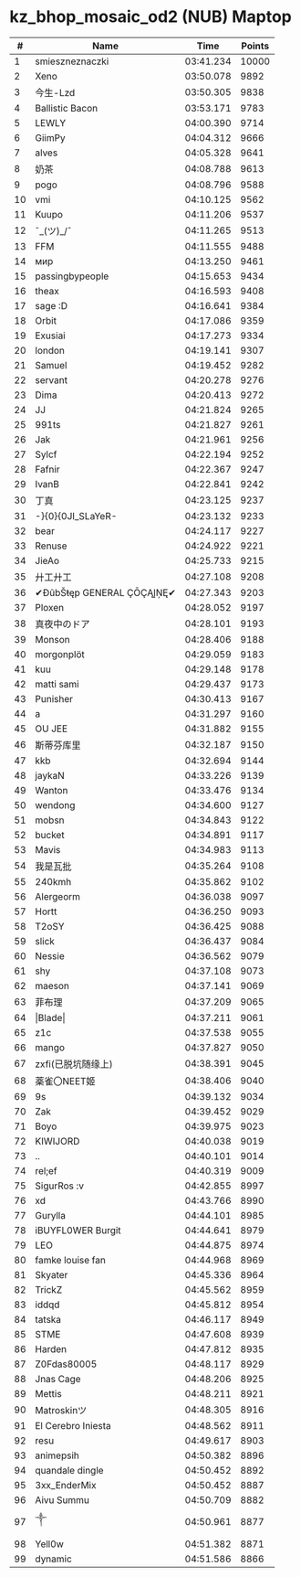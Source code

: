 # kz_bhop_mosaic_od2 (NUB) Maptop

|  # | Name | Time | Points |
|-------------- | -------------- | -------------- | -------------- | 
| 1 | smieszneznaczki | 03:41.234 | 10000 | 
| 2 | Xeno | 03:50.078 | 9892 | 
| 3 | 今生-Lzd | 03:50.305 | 9838 | 
| 4 | Ballistic Bacon | 03:53.171 | 9783 | 
| 5 | LEWLY | 04:00.390 | 9714 | 
| 6 | GiimPy | 04:04.312 | 9666 | 
| 7 | alves | 04:05.328 | 9641 | 
| 8 | 奶茶 | 04:08.788 | 9613 | 
| 9 | pogo | 04:08.796 | 9588 | 
| 10 | vmi | 04:10.125 | 9562 | 
| 11 | Kuupo | 04:11.206 | 9537 | 
| 12 | ¯\_(ツ)_/¯ | 04:11.265 | 9513 | 
| 13 | FFM | 04:11.555 | 9488 | 
| 14 | мир | 04:13.250 | 9461 | 
| 15 | passingbypeople | 04:15.653 | 9434 | 
| 16 | theax | 04:16.593 | 9408 | 
| 17 | sage :D | 04:16.641 | 9384 | 
| 18 | Orbit | 04:17.086 | 9359 | 
| 19 | Exusiai | 04:17.273 | 9334 | 
| 20 | london | 04:19.141 | 9307 | 
| 21 | Samuel | 04:19.452 | 9282 | 
| 22 | servant | 04:20.278 | 9276 | 
| 23 | Dima | 04:20.413 | 9272 | 
| 24 | JJ | 04:21.824 | 9265 | 
| 25 | 991ts | 04:21.827 | 9261 | 
| 26 | Jak | 04:21.961 | 9256 | 
| 27 | Sylcf | 04:22.194 | 9252 | 
| 28 | Fafnir | 04:22.367 | 9247 | 
| 29 | IvanB | 04:22.841 | 9242 | 
| 30 | 丁真 | 04:23.125 | 9237 | 
| 31 | -}{0}{0JI_SLaYeR- | 04:23.132 | 9233 | 
| 32 | bear | 04:24.117 | 9227 | 
| 33 | Renuse | 04:24.922 | 9221 | 
| 34 | JieAo | 04:25.733 | 9215 | 
| 35 | 廾工廾工 | 04:27.108 | 9208 | 
| 36 | ✔ĐûbŠŧęp GENERAL ÇŌÇĄĮŅĘ✔ | 04:27.343 | 9203 | 
| 37 | Ploxen | 04:28.052 | 9197 | 
| 38 | 真夜中のドア | 04:28.101 | 9193 | 
| 39 | Monson | 04:28.406 | 9188 | 
| 40 | morgonplöt | 04:29.059 | 9183 | 
| 41 | kuu | 04:29.148 | 9178 | 
| 42 | matti sami | 04:29.437 | 9173 | 
| 43 | Punisher | 04:30.413 | 9167 | 
| 44 | a | 04:31.297 | 9160 | 
| 45 | OU JEE | 04:31.882 | 9155 | 
| 46 | 斯蒂芬库里 | 04:32.187 | 9150 | 
| 47 | kkb | 04:32.694 | 9144 | 
| 48 | jaykaN | 04:33.226 | 9139 | 
| 49 | Wanton | 04:33.476 | 9134 | 
| 50 | wendong | 04:34.600 | 9127 | 
| 51 | mobsn | 04:34.843 | 9122 | 
| 52 | bucket | 04:34.891 | 9117 | 
| 53 | Mavis | 04:34.983 | 9113 | 
| 54 | 我是瓦批 | 04:35.264 | 9108 | 
| 55 | 240kmh | 04:35.862 | 9102 | 
| 56 | Alergeorm | 04:36.038 | 9097 | 
| 57 | Hortt | 04:36.250 | 9093 | 
| 58 | T2oSY | 04:36.425 | 9088 | 
| 59 | slick | 04:36.437 | 9084 | 
| 60 | Nessie | 04:36.562 | 9079 | 
| 61 | shy | 04:37.108 | 9073 | 
| 62 | maeson | 04:37.141 | 9069 | 
| 63 | 菲布理 | 04:37.209 | 9065 | 
| 64 | \|Blade\| | 04:37.211 | 9061 | 
| 65 | z1c | 04:37.538 | 9055 | 
| 66 | mango | 04:37.827 | 9050 | 
| 67 | zxfi(已脱坑随缘上) | 04:38.391 | 9045 | 
| 68 | 薬雀〇NEET姬 | 04:38.406 | 9040 | 
| 69 | 9s | 04:39.132 | 9034 | 
| 70 | Zak | 04:39.452 | 9029 | 
| 71 | Boyo | 04:39.975 | 9023 | 
| 72 | KIWIJORD | 04:40.038 | 9019 | 
| 73 | .. | 04:40.101 | 9014 | 
| 74 | rel;ef | 04:40.319 | 9009 | 
| 75 | SigurRos :v | 04:42.855 | 8997 | 
| 76 | xd | 04:43.766 | 8990 | 
| 77 | Gurylla | 04:44.101 | 8985 | 
| 78 | iBUYFL0WER Burgit | 04:44.641 | 8979 | 
| 79 | LEO | 04:44.875 | 8974 | 
| 80 | famke louise fan | 04:44.968 | 8969 | 
| 81 | Skyater | 04:45.336 | 8964 | 
| 82 | TrickZ | 04:45.562 | 8959 | 
| 83 | iddqd | 04:45.812 | 8954 | 
| 84 | tatska | 04:46.117 | 8949 | 
| 85 | STME | 04:47.608 | 8939 | 
| 86 | Harden | 04:47.812 | 8935 | 
| 87 | Z0Fdas80005 | 04:48.117 | 8929 | 
| 88 | Jnas Cage | 04:48.206 | 8925 | 
| 89 | Mettis | 04:48.211 | 8921 | 
| 90 | Matroskinツ | 04:48.305 | 8916 | 
| 91 | El Cerebro Iniesta | 04:48.562 | 8911 | 
| 92 | resu | 04:49.617 | 8903 | 
| 93 | animepsih | 04:50.382 | 8896 | 
| 94 | quandale dingle | 04:50.452 | 8892 | 
| 95 | 3xx_EnderMix | 04:50.452 | 8887 | 
| 96 | Aivu Summu | 04:50.709 | 8882 | 
| 97 | ༒ | 04:50.961 | 8877 | 
| 98 | Yell0w | 04:51.382 | 8871 | 
| 99 | dynamic | 04:51.586 | 8866 | 

